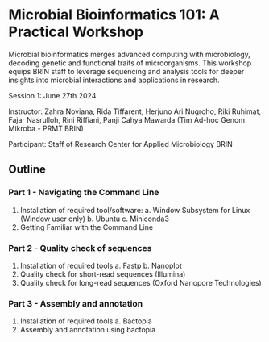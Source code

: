# Microbial Bioinformatics 101: A Practical Workshop

Microbial bioinformatics merges advanced computing with microbiology, decoding genetic and functional traits of microorganisms. This workshop equips BRIN staff to leverage sequencing and analysis tools for deeper insights into microbial interactions and applications in research.

Session 1: June 27th 2024

Instructor: Zahra Noviana, Rida Tiffarent, Herjuno Ari Nugroho, Riki Ruhimat, Fajar Nasrulloh, Rini Riffiani, Panji Cahya Mawarda (Tim Ad-hoc Genom Mikroba - PRMT BRIN)

Participant: Staff of Research Center for Applied Microbiology BRIN

## Outline
### Part 1 - Navigating the Command Line
1. Installation of required tool/software:
   a. Window Subsystem for Linux (Window user only)
   b. Ubuntu
   c. Miniconda3
2. Getting Familiar with the Command Line

### Part 2 - Quality check of sequences
1. Installation of required tools
   a. Fastp
   b. Nanoplot
2. Quality check for short-read sequences (Illumina)
3. Quality check for long-read sequences (Oxford Nanopore Technologies)

### Part 3 - Assembly and annotation
1. Installation of required tools
   a. Bactopia
2. Assembly and annotation using bactopia


